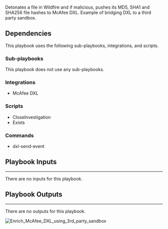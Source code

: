 Detonates a file in Wildfire and if malicious, pushes its MD5, SHA1 and SHA256 file hashes to McAfee DXL. Example of bridging DXL to a third party sandbox.


## Dependencies
This playbook uses the following sub-playbooks, integrations, and scripts.

### Sub-playbooks
This playbook does not use any sub-playbooks.

### Integrations
* McAfee DXL

### Scripts
* CloseInvestigation
* Exists

### Commands
* dxl-send-event

## Playbook Inputs
---
There are no inputs for this playbook.

## Playbook Outputs
---
There are no outputs for this playbook.

![Enrich_McAfee_DXL_using_3rd_party_sandbox](https://github.com/demisto/content/blob/77dfca704d8ac34940713c1737f89b07a5fc2b9d/images/playbooks/Enrich_McAfee_DXL_using_3rd_party_sandbox.png)
